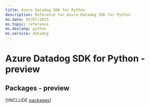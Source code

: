 ```yaml
---
title: Azure Datadog SDK for Python
description: Reference for Azure Datadog SDK for Python
ms.date: 03/07/2025
ms.topic: reference
ms.devlang: python
ms.service: datadog
---
```

# Azure Datadog SDK for Python - preview
## Packages - preview
[!INCLUDE [packages](datadog-index.md)]